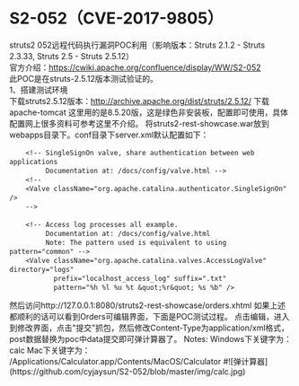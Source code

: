 # S2-052（CVE-2017-9805）
struts2 052远程代码执行漏洞POC利用（影响版本：Struts 2.1.2 - Struts 2.3.33, Struts 2.5 - Struts 2.5.12）<br/>
官方介绍：https://cwiki.apache.org/confluence/display/WW/S2-052<br/>
此POC是在struts-2.5.12版本测试验证的。<br/>
1、搭建测试环境<br/>
下载struts2.5.12版本：http://archive.apache.org/dist/struts/2.5.12/
下载apache-tomcat 这里用的是8.5.20版，这是绿色非安装板，配置即可使用，具体配置网上很多资料可参考这里不介绍。
将struts2-rest-showcase.war放到webapps目录下。conf目录下server.xml默认配置如下：
<Host name="localhost"  appBase="webapps"
            unpackWARs="true" autoDeploy="true">

        <!-- SingleSignOn valve, share authentication between web applications
             Documentation at: /docs/config/valve.html -->
        <!--
        <Valve className="org.apache.catalina.authenticator.SingleSignOn" />
        -->

        <!-- Access log processes all example.
             Documentation at: /docs/config/valve.html
             Note: The pattern used is equivalent to using pattern="common" -->
        <Valve className="org.apache.catalina.valves.AccessLogValve" directory="logs"
               prefix="localhost_access_log" suffix=".txt"
               pattern="%h %l %u %t &quot;%r&quot; %s %b" />
</Host>
然后访问http://127.0.0.1:8080/struts2-rest-showcase/orders.xhtml
如果上述都顺利的话可以看到Orders可编辑界面，下面是POC测试过程。
点击编辑，进入到修改界面，点击"提交"抓包，然后修改Content-Type为application/xml格式，post数据替换为poc中data提交即可弹计算器了。
Notes:
Windows下关键字为：
<command>											<string>calc</string>										</command>
Mac下关键字为：
<command>
<string>/Applications/Calculator.app/Contents/MacOS/Calculator</string>
</command>
#![弹计算器](https://github.com/cyjaysun/S2-052/blob/master/img/calc.jpg)
